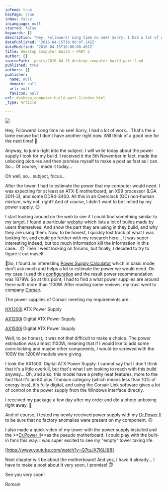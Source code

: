 ```yaml
---
inFeed: true
hasPage: true
inNav: false
inLanguage: null
starred: false
keywords: []
description: "Hey, Followers! Long time no see! Sorry, I had a lot of work... That's the a lame excuse but I don't have another right now. Will think of a good one for the next time! \uD83D\uDE42"
datePublished: '2016-04-15T16:00:07.142Z'
dateModified: '2016-04-15T16:00:00.451Z'
title: Desktop Computer Build – PART 2
author: []
sourcePath: _posts/2016-04-15-desktop-computer-build-part-2.md
published: true
authors: []
publisher:
  name: null
  domain: null
  url: null
  favicon: null
url: desktop-computer-build-part-2/index.html
_type: Article

---
```

![](https://the-grid-user-content.s3-us-west-2.amazonaws.com/51c1f6de-a1fa-4e14-9a60-9be800b9e497.jpg)

Hey, Followers! Long time no see! Sorry, I had a lot of work... That's the a lame excuse but I don't have another right now. Will think of a good one for the next time! 🙂

Anyway, to jump right into the subject. I will write today about the power supply I took for my build. I received it the 5th November in fact, made the unboxing pictures and then promise myself to make a post as fast as I can. So... Of course, I made it today...

Oh well, so... subject, focus...

After the tower, I had to estimate the power that my computer would need. I was expecting for at least an ATX-E motherboard, an X99 processor (LGA 2011-3), and some DDR4-3400\. All this in an Overclock (OC) non-human mixture, why not, right? And of course, I didn't want to be limited by my power supply. 😉

I start looking around on the web to see if I could find something similar to my target. I found a particular [website][0] which lists a lot of builds made by users themselves. And show the part they are using in they build, and why they are using them. Now, to be honest, I quickly lost track of what I was looking for, and could go further with my research here... It was super interesting indeed, but too much information kill the information in this case... 😞 Then I went looking on forums, but finally, I decided to try to figure it out myself. 

So, I found an interesting [Power Supply Calculator][1] which in basic mode, don't ask much and helps a lot to estimate the power we would need. On my case I used this [configuration][2] and the result power recommendation was 1079W. So at this point, I had to find a what power supplies are around there with more than 1100W. After reading some reviews, my trust went to company [Corsair][3].

The power supplies of Corsair meeting my requirements are:

[HX1200i][4] ATX Power Supply

[AX1200i][5] Digital ATX Power Supply

[AX1500i][6] Digital ATX Power Supply

Well, to be honest, it was not that difficult to make a choice. The power estimation was almost 1100W, meaning that if I would like to add some overclocking and maybe other components, I would be screwed with the 100W the 1200W models were giving.

I took the AX1500i Digital ATX Power Supply. I cannot say that I don't think that it's a little overkill, but that's what I am looking to reach with this build anyway... Oh, and also, this model have a pretty neat features, more to the fact that it's an 80 plus Titanium category (which means less than 10% of energy loss), it's fully digital, and using the Corsair Link software gives a lot of control on the power supply from the Windows interface directly.

I received my package a few day after my order and did a photo unboxing right away. 👀

And of course, I tested my newly received power supply with my [Dr.Power II][7] to be sure that no factory anomalies were present on my component. 😖

I also made a quick video of my tower with the power supply installed and the **[Dr.Power II][7]**as the pseudo motherboard. I could play with the built-in fans this way. I was super excited to see my "empty" tower taking life. 

[https://www.youtube.com/watch?v=Q7tuJX7l8LI][8]

Next chapter will be about the motherboard! And yes, I have it already... I have to make a post about it very soon, I promise! 😇

See you very soon!

Romain

[0]: https://pcpartpicker.com/builds/
[1]: http://outervision.com/power-supply-calculator
[2]: http://outervision.com/b/HK7iri
[3]: http://www.corsair.com/en-us/power-supply-units
[4]: http://www.corsair.com/en/hxi-series-hx1200i-high-performance-atx-power-supply-1200-watt-80-plus-platinum-certified-psu
[5]: http://www.corsair.com/en-us/ax1200i-digital-atx-power-supply-1200-watt-80-plus-platinum-certified-fully-modular-psu
[6]: http://www.corsair.com/en-us/ax1500i-digital-atx-power-supply-1500-watt-fully-modular-psu
[7]: http://www.thermaltake.com/products-model.aspx?id=C_00001777
[8]: https://www.youtube.com/watch?v=Q7tuJX7l8LI